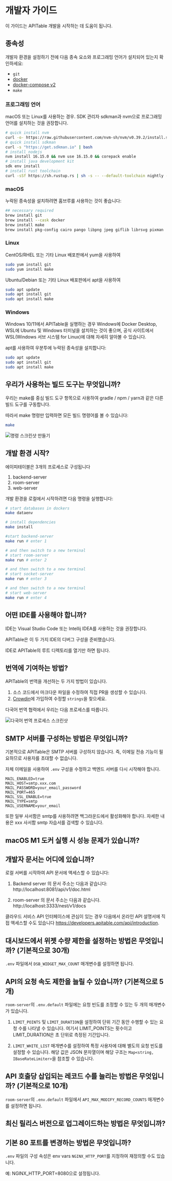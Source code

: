 # 개발자 가이드

이 가이드는 APITable 개발을 시작하는 데 도움이 됩니다.

## 종속성

개발자 환경을 설정하기 전에 다음 종속 요소와 프로그래밍 언어가 설치되어 있는지 확인하세요:

- `git`
- [docker](https://docs.docker.com/engine/install/)
- [docker-compose v2 ](https://docs.docker.com/engine/install/)
- `make`


### 프로그래밍 언어

macOS 또는 Linux를 사용하는 경우. SDK 관리자 sdkman과 nvm으로 프로그래밍 언어를 설치하는 것을 권장합니다.

```bash
# quick install nvm
curl -o- https://raw.githubusercontent.com/nvm-sh/nvm/v0.39.2/install.sh | bash
# quick install sdkman
curl -s "https://get.sdkman.io" | bash
# install nodejs 
nvm install 16.15.0 && nvm use 16.15.0 && corepack enable
# install java development kit
sdk env install
# install rust toolchain
curl -sSf https://sh.rustup.rs | sh -s -- --default-toolchain nightly --profile minimal -y && source "$HOME/.cargo/env"
```

### macOS

누락된 종속성을 설치하려면 홈브루를 사용하는 것이 좋습니다:

```bash
## necessary required
brew install git
brew install --cask docker
brew install make
brew install pkg-config cairo pango libpng jpeg giflib librsvg pixman

```

### Linux

CentOS/RHEL 또는 기타 Linux 배포판에서 yum을 사용하여

```bash
sudo yum install git
sudo yum install make
```

Ubuntu/Debian 또는 기타 Linux 배포판에서 apt을 사용하여

```bash
sudo apt update
sudo apt install git
sudo apt install make
```


### Windows

Windows 10/11에서 APITable을 실행하는 경우 Windows에 Docker Desktop, WSL에 Ubuntu 및 Windows 터미널을 설치하는 것이 좋으며, 공식 사이트에서 WSL(Windows 서브 시스템 for Linux)에 대해 자세히 알아볼 수 있습니다.

apt를 사용하여 우분투에 누락된 종속성을 설치합니다:

```bash
sudo apt update
sudo apt install git
sudo apt install make
```


## 우리가 사용하는 빌드 도구는 무엇입니까?

우리는 make를 중심 빌드 도구 항목으로 사용하여 gradle / npm / yarn과 같은 다른 빌드 도구를 구동합니다.

따라서 make 명령만 입력하면 모든 빌드 명령어를 볼 수 있습니다:

```bash
make
```

![명령 스크린샷 만들기](../static/make.png)



## 개발 환경 시작?

에이피테이블은 3개의 프로세스로 구성됩니다

1. backend-server
2. room-server
3. web-server

개발 환경을 로컬에서 시작하려면 다음 명령을 실행합니다:

```bash
# start databases in dockers
make dataenv 

# install dependencies
make install 

#start backend-server
make run # enter 1  

# and then switch to a new terminal
# start room-server
make run # enter 2

# and then switch to a new terminal
# start socket-server
make run # enter 3  

# and then switch to a new terminal
# start web-server
make run # enter 4

```




## 어떤 IDE를 사용해야 합니까?

IDE는 Visual Studio Code 또는 Intellij IDEA를 사용하는 것을 권장합니다.

APITable은 이 두 가지 IDE의 디버그 구성을 준비했습니다.

IDE로 APITable의 루트 디렉토리를 열기만 하면 됩니다.



## 번역에 기여하는 방법?

APITable의 번역을 개선하는 두 가지 방법이 있습니다.

1. 소스 코드에서 마크다운 파일을 수정하여 직접 PR을 생성할 수 있습니다.
2. [Crowdin](https://crowdin.com/project/apitablecode)에 가입하여 수정할 `strings`을 찾으세요.

다국어 번역 협력에서 우리는 다음 프로세스를 따릅니다.

![다국어 번역 프로세스 스크린샷](../static/collaboration_of_multilingual_translation.png)

## SMTP 서버를 구성하는 방법은 무엇입니까?

기본적으로 APITable은 SMTP 서버를 구성하지 않습니다. 즉, 이메일 전송 기능이 필요하므로 사용자를 초대할 수 없습니다.

자체 이메일을 사용하여 `.env` 구성을 수정하고 백엔드 서버를 다시 시작해야 합니다.

```
MAIL_ENABLED=true
MAIL_HOST=smtp.xxx.com
MAIL_PASSWORD=your_email_password
MAIL_PORT=465
MAIL_SSL_ENABLE=true
MAIL_TYPE=smtp
MAIL_USERNAME=your_email
```

또한 일부 사서함은 smtp를 사용하려면 백그라운드에서 활성화해야 합니다. 자세한 내용은 xxx 사서함 smtp 자습서를 검색할 수 있습니다.


## macOS M1 도커 실행 시 성능 문제가 있습니까?

## 개발자 문서는 어디에 있습니까?

로컬 서버를 시작하여 API 문서에 액세스할 수 있습니다:

1. Backend server 의 문서 주소는 다음과 같습니다: http://localhost:8081/api/v1/doc.html

2. room-server 의 문서 주소는 다음과 같습니다. http://localhost:3333/nest/v1/docs

클라우드 서비스 API 인터페이스에 관심이 있는 경우 다음에서 온라인 API 설명서에 직접 액세스할 수도 있습니다 https://developers.apitable.com/api/introduction.

## 대시보드에서 위젯 수량 제한을 설정하는 방법은 무엇입니까? (기본적으로 30개)

`.env` 파일에서 `DSB_WIDGET_MAX_COUNT` 매개변수를 설정하면 됩니다.

## API의 요청 속도 제한을 늘릴 수 있습니까? (기본적으로 5개)

`room-server`의 `.env.default` 파일에는 요청 빈도를 조정할 수 있는 두 개의 매개변수가 있습니다.

1. `LIMIT_POINTS` 및 `LIMIT_DURATION`을 설정하여 단위 기간 동안 수행할 수 있는 요청 수를 나타낼 수 있습니다. 여기서 LIMIT_POINTS는 횟수이고 LIMIT_DURATION은 초 단위로 측정된 기간입니다.

2. `LIMIT_WHITE_LIST` 매개변수를 설정하여 특정 사용자에 대해 별도의 요청 빈도를 설정할 수 있습니다. 해당 값은 JSON 문자열이며 해당 구조는 `Map<string, IBaseRateLimiter>`을 참조할 수 있습니다.

## API 호출당 삽입되는 레코드 수를 늘리는 방법은 무엇입니까? (기본적으로 10개)

`room-server`의 `.env.default` 파일에서 `API_MAX_MODIFY_RECORD_COUNTS` 매개변수를 설정하면 됩니다.


## 최신 릴리스 버전으로 업그레이드하는 방법은 무엇입니까?


## 기본 80 포트를 변경하는 방법은 무엇입니까?
`.env` 파일의 구성 속성은 env vars `NGINX_HTTP_PORT`를 지정하여 재정의할 수도 있습니다.

예: NGINX_HTTP_PORT=8080으로 설정됩니다.